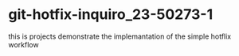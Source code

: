 # git-hotfix-inquiro_23-50273-1
this is projects demonstrate the implemantation of the simple hotflix workflow
